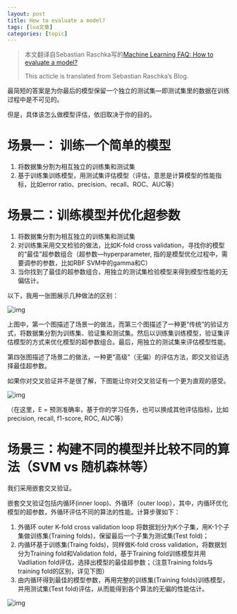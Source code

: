 ```yaml
---
layout: post
title: How to evaluate a model? 
tags: [lua文章]
categories: [topic]
---
```

<blockquote>
<p>本文翻译自Sebastian Raschka写的<a href="https://sebastianraschka.com/faq/docs/evaluate-a-model.html" target="_blank" rel="external noopener noreferrer">Machine Learning FAQ: How to evaluate a model?</a></p>
<p>This acticle is translated from Sebastian Raschka’s Blog.</p>
</blockquote>
<p>最简短的答案是为你最后的模型保留一个独立的测试集—即测试集里的数据在训练过程中是不可见的。</p>
<p>但是，具体该怎么做模型评估，依旧取决于你的目的。</p>
<h1 id="场景一：-训练一个简单的模型"><a href="#场景一：-训练一个简单的模型" class="headerlink" title="场景一： 训练一个简单的模型"></a>场景一： 训练一个简单的模型</h1><ol>
<li>将数据集分割为相互独立的训练集和测试集</li>
<li>基于训练集训练模型，用测试集评估模型（评估，意思是计算模型的性能指标，比如error ratio、precision、recall、ROC、AUC等）</li>
</ol>
<h1 id="场景二：训练模型并优化超参数"><a href="#场景二：训练模型并优化超参数" class="headerlink" title="场景二：训练模型并优化超参数"></a>场景二：训练模型并优化超参数</h1><ol>
<li>将数据集分割为相互独立的训练集和测试集</li>
<li>对训练集采用交叉检验的做法，比如K-fold cross validation，寻找你的模型的“最佳”超参数组合（超参数—hyperparameter, 指的是模型优化过程中，需要调参的参数，比如RBF SVM中的gamma和C）</li>
<li>当你找到了最佳的超参数组合，用独立的测试集检验模型来得到模型性能的无偏估计。</li>
</ol>
<p>以下，我用一张图展示几种做法的区别：</p>
<p><img src="https://ws2.sinaimg.cn/large/006tNc79gy1fjbeyjddsvj30dh0a3dgv.jpg" alt="img"/></p>
<p>上图中，第一个图描述了场景一的做法，而第三个图描述了一种更“传统”的验证方式，将数据集分割为训练集、验证集和测试集。然后以训练集训练模型，验证集评估模型的方式来优化模型的超参数组合。最后，用独立的测试集来评估模型性能。</p>
<p>第四张图描述了场景二的做法，一种更“高级”（无偏）的评估方法，即交叉验证选择最佳超参数。</p>
<p>如果你对交叉验证并不是很了解，下图能让你对交叉验证有一个更为直观的感受。</p>
<p><img src="https://ws2.sinaimg.cn/large/006tNc79gy1fjbf8l1lmrj30dh07mdg6.jpg" alt="img"/></p>
<p>（在这里，E = 预测准确率，基于你的学习任务，也可以换成其他评估指标，比如precision, recall, f1-score, ROC, AUC等）</p>
<h1 id="场景三：构建不同的模型并比较不同的算法（SVM-vs-随机森林等）"><a href="#场景三：构建不同的模型并比较不同的算法（SVM-vs-随机森林等）" class="headerlink" title="场景三：构建不同的模型并比较不同的算法（SVM vs 随机森林等）"></a>场景三：构建不同的模型并比较不同的算法（SVM vs 随机森林等）</h1><p>我们采用嵌套交叉验证。</p>
<p>嵌套交叉验证包括内循环(inner loop)、外循环（outer loop），其中，内循环优化模型的超参数，外循环评估不同的算法的性能。计算步骤如下：</p>
<ol>
<li>外循环 outer K-fold cross validation loop 将数据划分为K个子集，用K-1个子集做训练集(Training folds)，保留最后一个子集为测试集(Test fold)；</li>
<li>内循环基于训练集(Traing folds)，同样做K-fold cross validation，将数据划分为Training fold和Validation fold，基于Training fold训练模型并用Vadliation fold评估，选择出模型的最佳超参数；（注意Training folds与training fold的区别，详见下图）</li>
<li>由内循环得到最佳的模型参数，再用完整的训练集(Training folds)训练模型，并用测试集(Test fold)评估，从而能得到各个算法的无偏的性能估计。</li>
</ol>
<p><img src="https://ws3.sinaimg.cn/large/006tNc79gy1fjbgv63qnrj30i80bv3ze.jpg" alt="img"/></p>